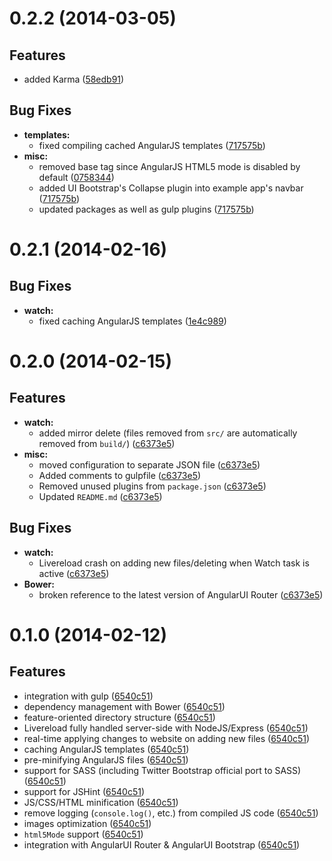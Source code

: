 # 0.2.2 (2014-03-05)

## Features

- added Karma ([58edb91](https://github.com/mariuszm/ng-devstack/commit/58edb91))

## Bug Fixes

- **templates:**
  - fixed compiling cached AngularJS templates ([717575b](https://github.com/mariuszm/ng-devstack/commit/717575b))
- **misc:**
  - removed base tag since AngularJS HTML5 mode is disabled by default ([0758344](https://github.com/mariuszm/ng-devstack/commit/0758344))
  - added UI Bootstrap's Collapse plugin into example app's navbar ([717575b](https://github.com/mariuszm/ng-devstack/commit/717575b))
  - updated packages as well as gulp plugins ([717575b](https://github.com/mariuszm/ng-devstack/commit/717575b))

# 0.2.1 (2014-02-16)

## Bug Fixes

- **watch:**
  - fixed caching AngularJS templates ([1e4c989](https://github.com/mariuszm/ng-devstack/commit/1e4c989))

# 0.2.0 (2014-02-15)

## Features

- **watch:**
  - added mirror delete (files removed from `src/` are automatically removed from `build/`) ([c6373e5](https://github.com/mariuszm/ng-devstack/commit/c6373e5))
- **misc:**
  - moved configuration to separate JSON file ([c6373e5](https://github.com/mariuszm/ng-devstack/commit/c6373e5))
  - Added comments to gulpfile ([c6373e5](https://github.com/mariuszm/ng-devstack/commit/c6373e5))
  - Removed unused plugins from `package.json` ([c6373e5](https://github.com/mariuszm/ng-devstack/commit/c6373e5))
  - Updated `README.md` ([c6373e5](https://github.com/mariuszm/ng-devstack/commit/c6373e5))

## Bug Fixes

- **watch:**
  - Livereload crash on adding new files/deleting when Watch task is active ([c6373e5](https://github.com/mariuszm/ng-devstack/commit/c6373e5))
- **Bower:**
  - broken reference to the latest version of AngularUI Router ([c6373e5](https://github.com/mariuszm/ng-devstack/commit/c6373e5))

# 0.1.0 (2014-02-12)

## Features

- integration with gulp ([6540c51](https://github.com/mariuszm/ng-devstack/commit/6540c51))
- dependency management with Bower ([6540c51](https://github.com/mariuszm/ng-devstack/commit/6540c51))
- feature-oriented directory structure ([6540c51](https://github.com/mariuszm/ng-devstack/commit/6540c51))
- Livereload fully handled server-side with NodeJS/Express ([6540c51](https://github.com/mariuszm/ng-devstack/commit/6540c51))
- real-time applying changes to website on adding new files ([6540c51](https://github.com/mariuszm/ng-devstack/commit/6540c51))
- caching AngularJS templates ([6540c51](https://github.com/mariuszm/ng-devstack/commit/6540c51))
- pre-minifying AngularJS files ([6540c51](https://github.com/mariuszm/ng-devstack/commit/6540c51))
- support for SASS (including Twitter Bootstrap official port to SASS) ([6540c51](https://github.com/mariuszm/ng-devstack/commit/6540c51))
- support for JSHint ([6540c51](https://github.com/mariuszm/ng-devstack/commit/6540c51))
- JS/CSS/HTML minification ([6540c51](https://github.com/mariuszm/ng-devstack/commit/6540c51))
- remove logging (`console.log()`, etc.) from compiled JS code ([6540c51](https://github.com/mariuszm/ng-devstack/commit/6540c51))
- images optimization ([6540c51](https://github.com/mariuszm/ng-devstack/commit/6540c51))
- `html5Mode` support ([6540c51](https://github.com/mariuszm/ng-devstack/commit/6540c51))
- integration with AngularUI Router & AngularUI Bootstrap ([6540c51](https://github.com/mariuszm/ng-devstack/commit/6540c51))
